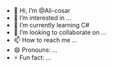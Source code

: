 - 👋 Hi, I’m @Ali-cosar
- 👀 I’m interested in ...
- 🌱 I’m currently learning C#
- 💞️ I’m looking to collaborate on ...
- 📫 How to reach me ...
- 😄 Pronouns: ...
- ⚡ Fun fact: ...

<!---
Ali-cosar/Ali-cosar is a ✨ special ✨ repository because its `README.md` (this file) appears on your GitHub profile.
You can click the Preview link to take a look at your changes.
--->

